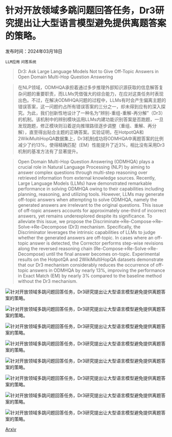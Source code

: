 # 针对开放领域多跳问题回答任务，Dr3研究提出让大型语言模型避免提供离题答案的策略。

发布时间：2024年03月18日

`LLM应用` `问答系统`

> Dr3: Ask Large Language Models Not to Give Off-Topic Answers in Open Domain Multi-Hop Question Answering

> 在NLP领域，ODMHQA承担着通过多步推理外部知识源获取的信息解答复杂问题的重要职责，而LLMs凭借强大的综合能力，在应对这类任务时表现出色。不过，在解决ODMHQA问题的过程中，LLMs有时会产生偏离主题的错误答案，这一问题约占所有错误答案的三分之一，却未得到应有的深入探究。为此，我们创新性地设计了一种名为“辨别-重组-重解-再分解”（Dr3）的机制。该机制中的辨别模块运用LLMs内建功能识别答案是否跑题，一旦发现跑题，修正模块则沿着逆向推理路径逐步调整（重组、重解、再分解），直至得出贴合主题的正确答案。实验证明，在HotpotQA和2WikiMultiHopQA数据集上，Dr3机制成功将ODMHQA中离题答案的比例减少了约13%，使得精确匹配（EM）性能提升了近3%，相比没有采用Dr3机制的基准方法有了显著提升。

> Open Domain Multi-Hop Question Answering (ODMHQA) plays a crucial role in Natural Language Processing (NLP) by aiming to answer complex questions through multi-step reasoning over retrieved information from external knowledge sources. Recently, Large Language Models (LLMs) have demonstrated remarkable performance in solving ODMHQA owing to their capabilities including planning, reasoning, and utilizing tools. However, LLMs may generate off-topic answers when attempting to solve ODMHQA, namely the generated answers are irrelevant to the original questions. This issue of off-topic answers accounts for approximately one-third of incorrect answers, yet remains underexplored despite its significance. To alleviate this issue, we propose the Discriminate->Re-Compose->Re- Solve->Re-Decompose (Dr3) mechanism. Specifically, the Discriminator leverages the intrinsic capabilities of LLMs to judge whether the generated answers are off-topic. In cases where an off-topic answer is detected, the Corrector performs step-wise revisions along the reversed reasoning chain (Re-Compose->Re-Solve->Re-Decompose) until the final answer becomes on-topic. Experimental results on the HotpotQA and 2WikiMultiHopQA datasets demonstrate that our Dr3 mechanism considerably reduces the occurrence of off-topic answers in ODMHQA by nearly 13%, improving the performance in Exact Match (EM) by nearly 3% compared to the baseline method without the Dr3 mechanism.

![针对开放领域多跳问题回答任务，Dr3研究提出让大型语言模型避免提供离题答案的策略。](../../../paper_images/2403.12393/react_plus_v4.png)

![针对开放领域多跳问题回答任务，Dr3研究提出让大型语言模型避免提供离题答案的策略。](../../../paper_images/2403.12393/x1.png)

![针对开放领域多跳问题回答任务，Dr3研究提出让大型语言模型避免提供离题答案的策略。](../../../paper_images/2403.12393/error_types_diagram.png)

![针对开放领域多跳问题回答任务，Dr3研究提出让大型语言模型避免提供离题答案的策略。](../../../paper_images/2403.12393/x2.png)

![针对开放领域多跳问题回答任务，Dr3研究提出让大型语言模型避免提供离题答案的策略。](../../../paper_images/2403.12393/dr3_v8.png)

![针对开放领域多跳问题回答任务，Dr3研究提出让大型语言模型避免提供离题答案的策略。](../../../paper_images/2403.12393/x3.png)

![针对开放领域多跳问题回答任务，Dr3研究提出让大型语言模型避免提供离题答案的策略。](../../../paper_images/2403.12393/x4.png)

![针对开放领域多跳问题回答任务，Dr3研究提出让大型语言模型避免提供离题答案的策略。](../../../paper_images/2403.12393/x5.png)

[Arxiv](https://arxiv.org/abs/2403.12393)
